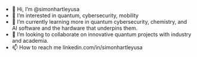 - 👋 Hi, I’m @simonhartleyusa
- 👀 I’m interested in quantum, cybersecurity, mobility
- 🌱 I’m currently learning more in quantum cybersecurity, chemistry, and AI software and the hardware that underpins them.
- 💞️ I’m looking to collaborate on innovative quantum projects with industry and academia.
- 📫 How to reach me linkedin.com/in/simonhartleyusa

<!---
simonhartleyusa/simonhartleyusa is a ✨ special ✨ repository because its `README.md` (this file) appears on your GitHub profile.
You can click the Preview link to take a look at your changes.
--->
